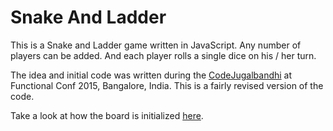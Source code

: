 # Snake And Ladder

This is a Snake and Ladder game written in JavaScript. Any number of players can be added. And each player rolls a single dice on his / her turn.

The idea and initial code was written during the [CodeJugalbandhi](http://codejugalbandi.org/) at Functional Conf 2015, Bangalore, India. This is a fairly revised version of the code.

Take a look at how the board is initialized [here](https://github.com/swaroopsm/snake-and-ladder/blob/master/app.js).
